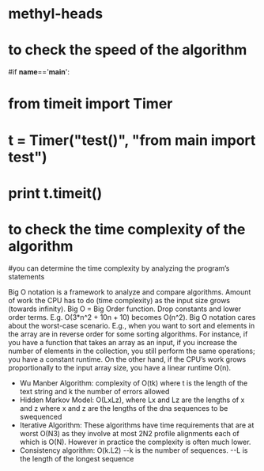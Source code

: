 # methyl-heads

# to check the speed of the algorithm

#if __name__=='__main__':
 #   from timeit import Timer
  #  t = Timer("test()", "from __main__ import test")
   # print t.timeit()
    
# to check the time complexity of the algorithm

#you can determine the time complexity by analyzing the program’s statements

Big O notation is a framework to analyze and compare algorithms.
Amount of work the CPU has to do (time complexity) as the input size grows (towards infinity).
Big O = Big Order function. Drop constants and lower order terms. E.g. O(3*n^2 + 10n + 10) becomes O(n^2).
Big O notation cares about the worst-case scenario. E.g., when you want to sort and elements in the array are in reverse order for some sorting algorithms.
For instance, if you have a function that takes an array as an input, if you increase the number of elements in the collection, you still perform the same operations; you have a constant runtime. On the other hand, if the CPU’s work grows proportionally to the input array size, you have a linear runtime O(n).

- Wu Manber Algorithm: complexity of O(tk) where t is the length of the text string and k the number of errors allowed
- Hidden Markov Model: O(LxLz), where Lx and Lz are the lengths of x and z where x and z are the lengths of the dna sequences to be swequenced
- Iterative Algorithm: These algorithms have time requirements that are at worst O(N3) as they involve at most 2N2 profile alignments each of which is O(N). However in practice the complexity is often much lower.
- Consistency algorithm: O(k.L2)
--k is the number of sequences.
--L is the length of the longest sequence
